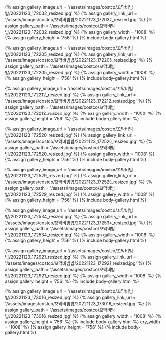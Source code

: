 
{% assign gallery_image_url = '/assets/images/costco/꼬막비빔밥/20221123_172032_resized.jpg' %}
{% assign gallery_link_url = '/assets/images/costco/꼬막비빔밥/20221123_172032_resized.jpg' %}
{% assign gallery_path = '/assets/images/costco/꼬막비빔밥/20221123_172032_resized.jpg' %}
{% assign gallery_width = '1008'  %}
{% assign gallery_height = '756'  %}
{% include body-gallery.html %}

{% assign gallery_image_url = '/assets/images/costco/꼬막비빔밥/20221123_172205_resized.jpg' %}
{% assign gallery_link_url = '/assets/images/costco/꼬막비빔밥/20221123_172205_resized.jpg' %}
{% assign gallery_path = '/assets/images/costco/꼬막비빔밥/20221123_172205_resized.jpg' %}
{% assign gallery_width = '1008'  %}
{% assign gallery_height = '756'  %}
{% include body-gallery.html %}

{% assign gallery_image_url = '/assets/images/costco/꼬막비빔밥/20221123_172212_resized.jpg' %}
{% assign gallery_link_url = '/assets/images/costco/꼬막비빔밥/20221123_172212_resized.jpg' %}
{% assign gallery_path = '/assets/images/costco/꼬막비빔밥/20221123_172212_resized.jpg' %}
{% assign gallery_width = '1008'  %}
{% assign gallery_height = '756'  %}
{% include body-gallery.html %}

{% assign gallery_image_url = '/assets/images/costco/꼬막비빔밥/20221123_172520_resized.jpg' %}
{% assign gallery_link_url = '/assets/images/costco/꼬막비빔밥/20221123_172520_resized.jpg' %}
{% assign gallery_path = '/assets/images/costco/꼬막비빔밥/20221123_172520_resized.jpg' %}
{% assign gallery_width = '1008'  %}
{% assign gallery_height = '756'  %}
{% include body-gallery.html %}

{% assign gallery_image_url = '/assets/images/costco/꼬막비빔밥/20221123_172529_resized.jpg' %}
{% assign gallery_link_url = '/assets/images/costco/꼬막비빔밥/20221123_172529_resized.jpg' %}
{% assign gallery_path = '/assets/images/costco/꼬막비빔밥/20221123_172529_resized.jpg' %}
{% assign gallery_width = '1008'  %}
{% assign gallery_height = '756'  %}
{% include body-gallery.html %}

{% assign gallery_image_url = '/assets/images/costco/꼬막비빔밥/20221123_172534_resized.jpg' %}
{% assign gallery_link_url = '/assets/images/costco/꼬막비빔밥/20221123_172534_resized.jpg' %}
{% assign gallery_path = '/assets/images/costco/꼬막비빔밥/20221123_172534_resized.jpg' %}
{% assign gallery_width = '1008'  %}
{% assign gallery_height = '756'  %}
{% include body-gallery.html %}

{% assign gallery_image_url = '/assets/images/costco/꼬막비빔밥/20221123_172921_resized.jpg' %}
{% assign gallery_link_url = '/assets/images/costco/꼬막비빔밥/20221123_172921_resized.jpg' %}
{% assign gallery_path = '/assets/images/costco/꼬막비빔밥/20221123_172921_resized.jpg' %}
{% assign gallery_width = '1008'  %}
{% assign gallery_height = '756'  %}
{% include body-gallery.html %}

{% assign gallery_image_url = '/assets/images/costco/꼬막비빔밥/20221123_173016_resized.jpg' %}
{% assign gallery_link_url = '/assets/images/costco/꼬막비빔밥/20221123_173016_resized.jpg' %}
{% assign gallery_path = '/assets/images/costco/꼬막비빔밥/20221123_173016_resized.jpg' %}
{% assign gallery_width = '1008'  %}
{% assign gallery_height = '756'  %}
{% include body-gallery.html %}
ery_width = '1008'  %}
{% assign gallery_height = '756'  %}
{% include body-gallery.html %}

